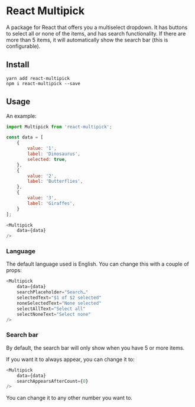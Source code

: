 # React Multipick

A package for React that offers you a multiselect dropdown.
It has buttons to select all or none of the items, and has search functionality.
If there are more than 5 items, it will automatically show the search bar (this is configurable).

## Install

```
yarn add react-multipick
npm i react-multipick --save
```

## Usage

An example:

```js
import Multipick from 'react-multipick';

const data = [
    {
        value: '1',
        label: 'Dinosaurus',
        selected: true,
    },
    {
        value: '2',
        label: 'Butterflies',
    },
    {
        value: '3',
        label: 'Giraffes',
    }
];

<Multipick
    data={data}
/>
```

### Language

The default language used is English. You can change this with a couple of props:

```js
<Multipick
    data={data}
    searchPlaceholder="Search…"
    selectedText="$1 of $2 selected"
    noneSelectedText="None selected"
    selectAllText="Select all"
    selectNoneText="Select none"
/>
```

### Search bar

By default, the search bar will only show when you have 5 or more items.

If you want it to always appear, you can change it to:

```js
<Multipick
    data={data}
    searchAppearsAfterCount={0}
/>
```

You can change it to any other number you want to.
